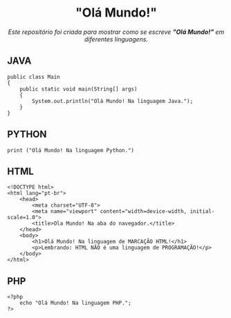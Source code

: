 <h1 align="center"><b>"Olá Mundo!"</b></h1>
<p align="center"><i>Este repositório foi criada para mostrar como se escreve <b>"Olá Mundo!"</b> em diferentes linguagens.</i></p>

<h2>JAVA</h2>

```
public class Main
{
    public static void main(String[] args)
    {
        System.out.println("Olá Mundo! Na linguagem Java.");
    }
}
```

<h2>PYTHON</h2>

```
print ("Olá Mundo! Na linguagem Python.")
```

<h2>HTML</h2>

```
<!DOCTYPE html>
<html lang="pt-br">
    <head>
        <meta charset="UTF-8">
        <meta name="viewport" content="width=device-width, initial-scale=1.0">
        <title>Ola Mundo! Na aba do navegador.</title>
    </head>
    <body>
        <h1>Olá Mundo! Na linguagem de MARCAÇÃO HTML!</h1>
        <p>Lembrando: HTML NÃO é uma linguagem de PROGRAMAÇÃO!</p>
    </body>
</html>
```

<h2>PHP</h2>

```
<?php
    echo "Olá Mundo! Na linguagem PHP.";
?>
```
